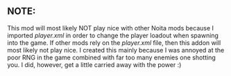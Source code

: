 ## NOTE:  

This mod will most likely NOT play nice with other Noita mods because I imported *player.xml* in order 
to change the player loadout when spawning into the game.  If other mods rely on the *player.xml* file, then this addon 
will most likely not play nice.  I created this mainly because I was annoyed at the poor RNG in the game combined with 
far too many enemies one shotting you.  I did, however, get a little carried away with the power :)
